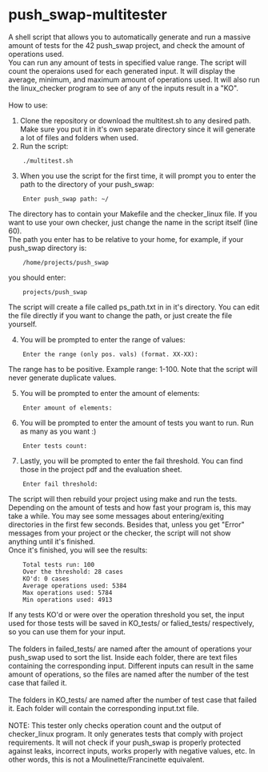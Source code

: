# push_swap-multitester
A shell script that allows you to automatically generate and run a massive amount of tests for the 42 push_swap project, and check the amount of operations used.\
You can run any amount of tests in specified value range. The script will count the operaions used for each generated input. It will display the average, minimum, and maximum amount of operations used. It will also run the linux_checker program to see of any of the inputs result in a "KO".\
\
How to use:
1. Clone the repository or download the multitest.sh to any desired path. Make sure you put it in it's own separate directory since it will generate a lot of files and folders when used.
2. Run the script:

```
    ./multitest.sh
```

3. When you use the script for the first time, it will prompt you to enter the path to the directory of your push_swap:

```
    Enter push_swap path: ~/
```

   The directory has to contain your Makefile and the checker_linux file. If you want to use your own checker, just change the name in the script itself (line 60).\
   The path you enter has to be relative to your home, for example, if your push_swap directory is:

```
    /home/projects/push_swap
```

   you should enter:

```
    projects/push_swap
```

   The script will create a file called ps_path.txt in in it's directory. You can edit the file directly if you want to change the path, or just create the file yourself.

4. You will be prompted to enter the range of values: 
```
    Enter the range (only pos. vals) (format. XX-XX):
```
   The range has to be positive. Example range: 1-100. Note that the script will never generate duplicate values.

5. You will be prompted to enter the amount of elements:

```
    Enter amount of elements:
```

6. You will be prompted to enter the amount of tests you want to run. Run as many as you want :)

```
    Enter tests count:
```

7. Lastly, you will be prompted to enter the fail threshold. You can find those in the project pdf and the evaluation sheet.

```
    Enter fail threshold:
```

The script will then rebuild your project using make and run the tests. Depending on the amount of tests and how fast your program is, this may take a while. You may see some messages about entering/exiting directories in the first few seconds. Besides that, unless you get "Error" messages from your project or the checker, the script will not show anything until it's finished.\
Once it's finished, you will see the results:

```
	Total tests run: 100
	Over the threshold: 28 cases
	KO'd: 0 cases
	Average operations used: 5384
	Max operations used: 5784
	Min operations used: 4913
```

If any tests KO'd or were over the operation threshold you set, the input used for those tests will be saved in KO_tests/ or falied_tests/ respectively, so you can use them for your input.\
\
The folders in failed_tests/ are named after the amount of operations your push_swap used to sort the list. Inside each folder, there are text files containing the corresponding input. Different inputs can result in the same amount of operations, so the files are named after the number of the test case that failed it.\
\
The folders in KO_tests/ are named after the number of test case that failed it. Each folder will contain the corresponding input.txt file.\
\
NOTE: This tester only checks operation count and the output of checker_linux program. It only generates tests that comply with project requirements. It will not check if your push_swap is properly protected against leaks, incorrect inputs, works properly with negative values, etc. In other words, this is not a Moulinette/Francinette equivalent.

